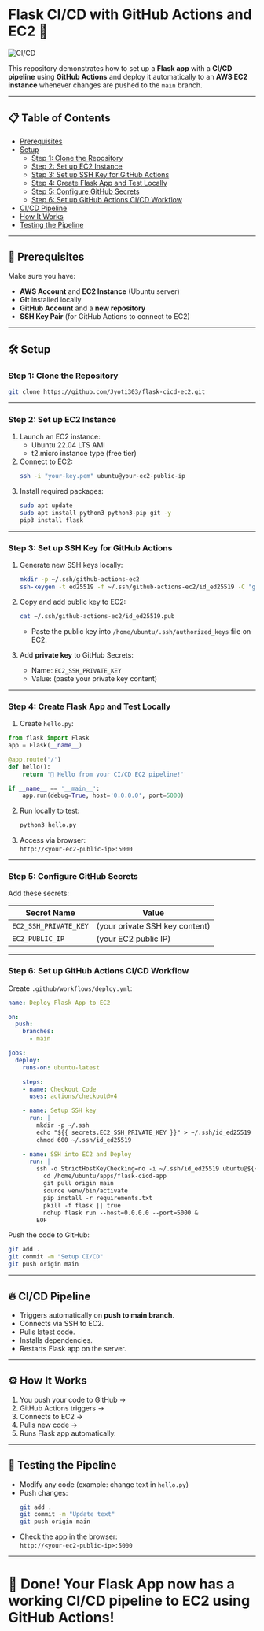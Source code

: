 # Flask CI/CD with GitHub Actions and EC2 🚀

![CI/CD](https://img.shields.io/github/actions/workflow/status/Jyoti303/flask-cicd-ec2/deploy.yml?label=Deploy%20Status)

This repository demonstrates how to set up a **Flask app** with a **CI/CD pipeline** using **GitHub Actions** and deploy it automatically to an **AWS EC2 instance** whenever changes are pushed to the `main` branch.

---

## 📋 Table of Contents
- [Prerequisites](#prerequisites)
- [Setup](#setup)
  - [Step 1: Clone the Repository](#step-1-clone-the-repository)
  - [Step 2: Set up EC2 Instance](#step-2-set-up-ec2-instance)
  - [Step 3: Set up SSH Key for GitHub Actions](#step-3-set-up-ssh-key-for-github-actions)
  - [Step 4: Create Flask App and Test Locally](#step-4-create-flask-app-and-test-locally)
  - [Step 5: Configure GitHub Secrets](#step-5-configure-github-secrets)
  - [Step 6: Set up GitHub Actions CI/CD Workflow](#step-6-set-up-github-actions-cicd-workflow)
- [CI/CD Pipeline](#cicd-pipeline)
- [How It Works](#how-it-works)
- [Testing the Pipeline](#testing-the-pipeline)

---

## 📌 Prerequisites

Make sure you have:

- **AWS Account** and **EC2 Instance** (Ubuntu server)
- **Git** installed locally
- **GitHub Account** and a **new repository**
- **SSH Key Pair** (for GitHub Actions to connect to EC2)

---

## 🛠 Setup

### Step 1: Clone the Repository

```bash
git clone https://github.com/Jyoti303/flask-cicd-ec2.git
```

---

### Step 2: Set up EC2 Instance

1. Launch an EC2 instance:
   - Ubuntu 22.04 LTS AMI
   - t2.micro instance type (free tier)
2. Connect to EC2:
   ```bash
   ssh -i "your-key.pem" ubuntu@your-ec2-public-ip
   ```
3. Install required packages:
   ```bash
   sudo apt update
   sudo apt install python3 python3-pip git -y
   pip3 install flask
   ```

---

### Step 3: Set up SSH Key for GitHub Actions

1. Generate new SSH keys locally:
   ```bash
   mkdir -p ~/.ssh/github-actions-ec2
   ssh-keygen -t ed25519 -f ~/.ssh/github-actions-ec2/id_ed25519 -C "github-actions-ec2" -N ""
   ```
2. Copy and add public key to EC2:
   ```bash
   cat ~/.ssh/github-actions-ec2/id_ed25519.pub
   ```
   - Paste the public key into `/home/ubuntu/.ssh/authorized_keys` file on EC2.

3. Add **private key** to GitHub Secrets:
   - Name: `EC2_SSH_PRIVATE_KEY`
   - Value: (paste your private key content)

---

### Step 4: Create Flask App and Test Locally

1. Create `hello.py`:

```python
from flask import Flask
app = Flask(__name__)

@app.route('/')
def hello():
    return '🚀 Hello from your CI/CD EC2 pipeline!'

if __name__ == '__main__':
    app.run(debug=True, host='0.0.0.0', port=5000)
```

2. Run locally to test:
   ```bash
   python3 hello.py
   ```
3. Access via browser:  
   `http://<your-ec2-public-ip>:5000`

---

### Step 5: Configure GitHub Secrets

Add these secrets:

| Secret Name          | Value                |
| -------------------- | -------------------- |
| `EC2_SSH_PRIVATE_KEY` | (your private SSH key content) |
| `EC2_PUBLIC_IP`       | (your EC2 public IP) |

---

### Step 6: Set up GitHub Actions CI/CD Workflow

Create `.github/workflows/deploy.yml`:

```yaml
name: Deploy Flask App to EC2

on:
  push:
    branches:
      - main

jobs:
  deploy:
    runs-on: ubuntu-latest

    steps:
    - name: Checkout Code
      uses: actions/checkout@v4

    - name: Setup SSH key
      run: |
        mkdir -p ~/.ssh
        echo "${{ secrets.EC2_SSH_PRIVATE_KEY }}" > ~/.ssh/id_ed25519
        chmod 600 ~/.ssh/id_ed25519

    - name: SSH into EC2 and Deploy
      run: |
        ssh -o StrictHostKeyChecking=no -i ~/.ssh/id_ed25519 ubuntu@${{ secrets.EC2_PUBLIC_IP }} << 'EOF'
          cd /home/ubuntu/apps/flask-cicd-app
          git pull origin main
          source venv/bin/activate
          pip install -r requirements.txt
          pkill -f flask || true
          nohup flask run --host=0.0.0.0 --port=5000 &
        EOF
```

Push the code to GitHub:

```bash
git add .
git commit -m "Setup CI/CD"
git push origin main
```

---

## 🔥 CI/CD Pipeline

- Triggers automatically on **push to main branch**.
- Connects via SSH to EC2.
- Pulls latest code.
- Installs dependencies.
- Restarts Flask app on the server.

---

## ⚙️ How It Works

1. You push your code to GitHub →  
2. GitHub Actions triggers →  
3. Connects to EC2 →  
4. Pulls new code →  
5. Runs Flask app automatically.

---

## 🧪 Testing the Pipeline

- Modify any code (example: change text in `hello.py`)
- Push changes:
  ```bash
  git add .
  git commit -m "Update text"
  git push origin main
  ```
- Check the app in the browser:  
  `http://<your-ec2-public-ip>:5000`

---

# 🎉 Done! Your Flask App now has a working CI/CD pipeline to EC2 using GitHub Actions!
